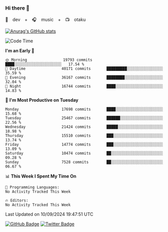 ### Hi there 👋

🚀　dev　+　🎧　music　+　📺　otaku


[![Anurag's GitHub stats](https://github-readme-stats.vercel.app/api?username=koheitasaka&count_private=true&show_icons=true&theme=monokai)](https://github.com/koheitasaka/github-readme-stats)

<!--START_SECTION:waka-->
![Code Time](http://img.shields.io/badge/Code%20Time-1%2C161%20hrs%2023%20mins-blue)

**I'm an Early 🐤** 

```text
🌞 Morning                19793 commits       ████░░░░░░░░░░░░░░░░░░░░░   17.54 % 
🌆 Daytime                40171 commits       █████████░░░░░░░░░░░░░░░░   35.59 % 
🌃 Evening                36167 commits       ████████░░░░░░░░░░░░░░░░░   32.04 % 
🌙 Night                  16744 commits       ████░░░░░░░░░░░░░░░░░░░░░   14.83 % 
```
📅 **I'm Most Productive on Tuesday** 

```text
Monday                   17698 commits       ████░░░░░░░░░░░░░░░░░░░░░   15.68 % 
Tuesday                  25467 commits       ██████░░░░░░░░░░░░░░░░░░░   22.56 % 
Wednesday                21424 commits       █████░░░░░░░░░░░░░░░░░░░░   18.98 % 
Thursday                 15510 commits       ███░░░░░░░░░░░░░░░░░░░░░░   13.74 % 
Friday                   14774 commits       ███░░░░░░░░░░░░░░░░░░░░░░   13.09 % 
Saturday                 10474 commits       ██░░░░░░░░░░░░░░░░░░░░░░░   09.28 % 
Sunday                   7528 commits        ██░░░░░░░░░░░░░░░░░░░░░░░   06.67 % 
```


📊 **This Week I Spent My Time On** 

```text
💬 Programming Languages: 
No Activity Tracked This Week

🔥 Editors: 
No Activity Tracked This Week
```


 Last Updated on 10/09/2024 19:47:51 UTC
<!--END_SECTION:waka-->

[![GitHub Badge](https://img.shields.io/badge/GitHub-100000?style=for-the-badge&logo=github&logoColor=white)](https://github.com/koheitasaka)
[![Twitter Badge](https://img.shields.io/badge/Twitter-1DA1F2?style=for-the-badge&logo=twitter&logoColor=white)](https://twitter.com/sleep_asleep_)
